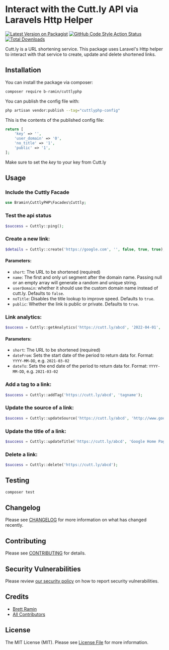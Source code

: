 # Interact with the Cutt.ly API via Laravels Http Helper

[![Latest Version on Packagist](https://img.shields.io/packagist/v/b-ramin/cuttlyphp.svg?style=flat-square)](https://packagist.org/packages/b-ramin/cuttlyphp)
[![GitHub Code Style Action Status](https://img.shields.io/github/workflow/status/b-ramin/cuttlyphp/Check%20&%20fix%20styling?label=code%20style)](https://github.com/b-ramin/cuttlyphp/actions?query=workflow%3A"Check+%26+fix+styling"+branch%3Amain)
[![Total Downloads](https://img.shields.io/packagist/dt/b-ramin/cuttlyphp.svg?style=flat-square)](https://packagist.org/packages/b-ramin/cuttlyphp)

Cutt.ly is a URL shortening service. This package uses Laravel's Http helper to interact with that service to create, update and delete shortened links.

## Installation

You can install the package via composer:

```bash
composer require b-ramin/cuttlyphp
```

You can publish the config file with:

```bash
php artisan vendor:publish --tag="cuttlyphp-config"
```

This is the contents of the published config file:

```php
return [
    'key' => '',
    'user_domain' => '0',
    'no_title' => '1',
    'public' => '1',
];
```

Make sure to set the _key_ to your key from Cutt.ly

## Usage

### Include the Cuttly Facade
```php
use Bramin\CuttlyPHP\Facades\Cuttly;
```

### Test the api status
```php
$success = Cuttly::ping();
```

### Create a new link:
```php
$details = Cuttly::create('https://google.com', '', false, true, true);
```
#### Parameters:
* `short`: The URL to be shortened (required)
* `name`: The first and only uri segment after the domain name. Passing null or an empty array will generate a random and unique string.
* `userDomain`: whether it should use the custom domain name instead of cutt.ly. Defaults to `false`.
* `noTitle`: Disables the title lookup to improve speed. Defaults to `true`.
* `public`: Whether the link is public or private. Defaults to `true`.

### Link analytics:
```php
$success = Cuttly::getAnalytics('https://cutt.ly/abcd', '2022-04-01', '2022-05-01');
```
#### Parameters:
* `short`: The URL to be shortened (required)
* `dateFrom`: Sets the start date of the period to return data for. Format: `YYYY-MM-DD`, e.g. `2021-03-02`
* `dateTo`: Sets the end date of the period to return data for. Format: `YYYY-MM-DD`, e.g. `2021-03-02`

### Add a tag to a link:
```php
$success = Cuttly::addTag('https://cutt.ly/abcd', 'tagname');
```
### Update the source of a link:
```php
$success = Cuttly::updateSource('https://cutt.ly/abcd', 'http://www.google.com');
```

### Update the title of a link:
```php
$success = Cuttly::updateTitle('https://cutt.ly/abcd', 'Google Home Page');
```

### Delete a link:
```php
$success = Cuttly::delete('https://cutt.ly/abcd');
```

## Testing
```bash
composer test
```

## Changelog

Please see [CHANGELOG](CHANGELOG.md) for more information on what has changed recently.

## Contributing

Please see [CONTRIBUTING](https://github.com/spatie/.github/blob/main/CONTRIBUTING.md) for details.

## Security Vulnerabilities

Please review [our security policy](../../security/policy) on how to report security vulnerabilities.

## Credits

- [Brett Ramin](https://github.com/b-ramin)
- [All Contributors](../../contributors)

## License

The MIT License (MIT). Please see [License File](LICENSE.md) for more information.
